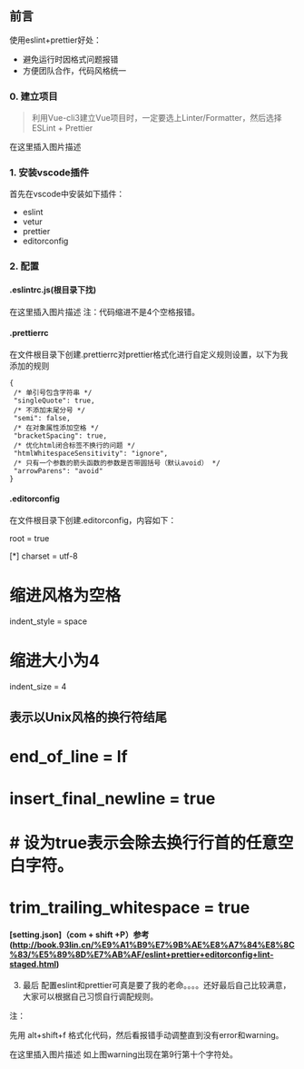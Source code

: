 ## 前言
使用eslint+prettier好处：

- 避免运行时因格式问题报错
- 方便团队合作，代码风格统一
### 0. 建立项目

> 利用Vue-cli3建立Vue项目时，一定要选上Linter/Formatter，然后选择 ESLint + Prettier

在这里插入图片描述

### 1. 安装vscode插件
首先在vscode中安装如下插件：

- eslint
- vetur
- prettier
- editorconfig
### 2. 配置
#### .eslintrc.js(根目录下找)
在这里插入图片描述
注：代码缩进不是4个空格报错。

#### .prettierrc

在文件根目录下创建.prettierrc对prettier格式化进行自定义规则设置，以下为我添加的规则

```
{
 /* 单引号包含字符串 */
 "singleQuote": true,
 /* 不添加末尾分号 */
 "semi": false,
 /* 在对象属性添加空格 */
 "bracketSpacing": true,
 /* 优化html闭合标签不换行的问题 */
 "htmlWhitespaceSensitivity": "ignore",
 /* 只有一个参数的箭头函数的参数是否带圆括号（默认avoid） */
 "arrowParens": "avoid"
}
```

#### .editorconfig

在文件根目录下创建.editorconfig，内容如下：

root = true

[*]
charset = utf-8
# 缩进风格为空格
indent_style = space
# 缩进大小为4
indent_size = 4
## 表示以Unix风格的换行符结尾
# end_of_line = lf
# insert_final_newline = true
# # 设为true表示会除去换行行首的任意空白字符。
# trim_trailing_whitespace = true

#### [setting.json]（com + shift +P）参考(http://book.93lin.cn/%E9%A1%B9%E7%9B%AE%E8%A7%84%E8%8C%83/%E5%89%8D%E7%AB%AF/eslint+prettier+editorconfig+lint-staged.html)

3. 最后
配置eslint和prettier可真是要了我的老命。。。。还好最后自己比较满意，大家可以根据自己习惯自行调配规则。

注：

先用 alt+shift+f 格式化代码，然后看报错手动调整直到没有error和warning。

在这里插入图片描述
如上图warning出现在第9行第十个字符处。